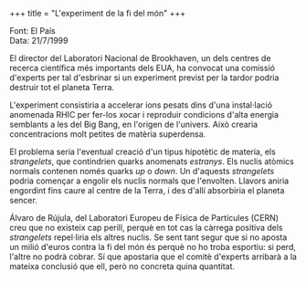 +++
title = "L'experiment de la fi del món"
+++

Font: El País  
Data: 21/7/1999

El director del Laboratori Nacional de Brookhaven, un dels centres de recerca científica més importants dels EUA, ha convocat una comissió d'experts per tal d'esbrinar si un experiment previst per la tardor podria destruir tot el planeta Terra.

L'experiment consistiria a accelerar ions pesats dins d'una instal·lació anomenada RHIC per fer-los xocar i reproduir condicions d'alta energia semblants a les del Big Bang, en l'origen de l'univers. Això crearia concentracions molt petites de matèria superdensa.

El problema seria l'eventual creació d'un tipus hipotètic de materia, els *strangelets*, que contindrien quarks anomenats *estranys*. Els nuclis atòmics normals contenen només quarks *up* o *down*. Un d'aquests *strangelets* podria començar a engolir els nuclis normals que l'envolten. Llavors aniria engordint fins caure al centre de la Terra, i des d'allí absorbiria el planeta sencer.

Álvaro de Rújula, del Laboratori Europeu de Física de Partícules (CERN) creu que no existeix cap perill, perquè en tot cas la càrrega positiva dels *strangelets* repel·liria els altres nuclis. Se sent tant segur que si no aposta un milió d'euros contra la fi del món és perquè no ho troba esportiu: si perd, l'altre no podrà cobrar. Sí que apostaria que el comitè d'experts arribarà a la mateixa conclusió que ell, però no concreta quina quantitat.

